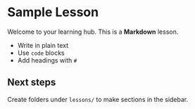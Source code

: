 # Sample Lesson

Welcome to your learning hub. This is a **Markdown** lesson.

- Write in plain text
- Use `code` blocks
- Add headings with `#`

## Next steps
Create folders under `lessons/` to make sections in the sidebar.
